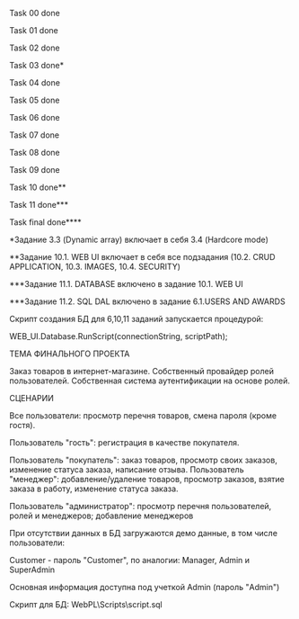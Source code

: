 Task 00 done

Task 01 done

Task 02 done

Task 03 done*

Task 04 done

Task 05 done

Task 06 done

Task 07 done

Task 08 done

Task 09 done

Task 10 done**

Task 11 done***

Task final done****

*Задание 3.3 (Dynamic array) включает в себя 3.4 (Hardcore mode)

**Задание 10.1. WEB UI включает в себя все подзадания (10.2. CRUD APPLICATION, 10.3. IMAGES, 10.4. SECURITY)

***Задание 11.1. DATABASE включено в задание 10.1. WEB UI

***Задание 11.2. SQL DAL включено в задание  6.1.USERS AND AWARDS

Скрипт создания БД для 6,10,11 заданий запускается процедурой:

WEB_UI.Database.RunScript(connectionString, scriptPath);

ТЕМА ФИНАЛЬНОГО ПРОЕКТА

Заказ товаров в интернет-магазине. Собственный провайдер ролей пользователей. Собственная система аутентификации на основе ролей.

СЦЕНАРИИ

Все пользователи: просмотр перечня товаров, смена пароля (кроме гостя).

Пользователь "гость": регистрация в качестве покупателя. 

Пользователь "покупатель": заказ товаров, просмотр своих заказов, изменение статуса заказа, написание отзыва. Пользователь "менеджер": добавление/удаление товаров, просмотр заказов, взятие заказа в работу, изменение статуса заказа. 

Пользователь "администратор": просмотр перечня пользователей, ролей и менеджеров; добавление менеджеров   

При отсутствии данных в БД загружаются демо данные, в том числе пользователи:

Customer - пароль "Customer", по аналогии: Manager, Admin и SuperAdmin

Основная информация доступна под учеткой Admin (пароль "Admin")

Скрипт для БД: WebPL\Scripts\script.sql

